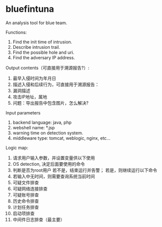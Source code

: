 # bluefintuna
An analysis tool for blue team.

Functions:
1. Find the init time of intrusion.
2. Describe intrusion trail.
3. Find the possible hole and uri.
4. Find the adversary IP address.

Output contents（可直接用于溯源报告?）:
1. 最早入侵时间为年月日
2. 描述入侵和后续行为，可直接用于溯源报告：
3. 漏洞描述
4. 攻击IP地址，属地
5. 问题：导出报告中包含图片，怎么解决?

Input parameters
1. backend language: java, php
2. webshell name: *.jsp
3. warning time on detection system.
4. middleware type: tomcat, weblogic, nginx, etc...

Logic map:
1. 请求用户输入参数，并设置变量供以下使用
2. OS detection, 决定后面要使用的命令
3. 判断是否为root用户
   若不是，结束运行并告警；
   若是，则继续运行以下命令
4. 若输入中无时间，则需要查询系统当前时间
5. 可疑文件排查
6. 可疑网络连接排查
7. 可疑账号排查
8. 历史命令排查
9. 计划任务排查
10. 启动项排查
11. 中间件日志排查（最主要）
